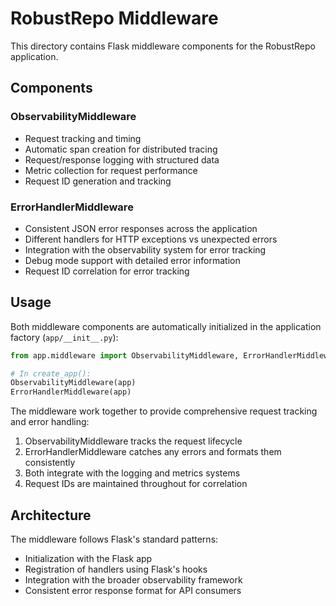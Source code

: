 # RobustRepo Middleware

This directory contains Flask middleware components for the RobustRepo application.

## Components

### ObservabilityMiddleware
- Request tracking and timing
- Automatic span creation for distributed tracing
- Request/response logging with structured data
- Metric collection for request performance
- Request ID generation and tracking

### ErrorHandlerMiddleware
- Consistent JSON error responses across the application
- Different handlers for HTTP exceptions vs unexpected errors
- Integration with the observability system for error tracking
- Debug mode support with detailed error information
- Request ID correlation for error tracking

## Usage

Both middleware components are automatically initialized in the application factory (`app/__init__.py`):

```python
from app.middleware import ObservabilityMiddleware, ErrorHandlerMiddleware

# In create_app():
ObservabilityMiddleware(app)
ErrorHandlerMiddleware(app)
```

The middleware work together to provide comprehensive request tracking and error handling:

1. ObservabilityMiddleware tracks the request lifecycle
2. ErrorHandlerMiddleware catches any errors and formats them consistently
3. Both integrate with the logging and metrics systems
4. Request IDs are maintained throughout for correlation

## Architecture

The middleware follows Flask's standard patterns:
- Initialization with the Flask app
- Registration of handlers using Flask's hooks
- Integration with the broader observability framework
- Consistent error response format for API consumers